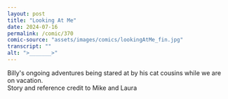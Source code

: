 ```yaml
---
layout: post
title: "Looking At Me"
date: 2024-07-16
permalink: /comic/370
comic-source: "assets/images/comics/lookingAtMe_fin.jpg"
transcript: ""
alt: ">_______>"
---
```

Billy's ongoing adventures being stared at by his cat cousins while we are on vacation.
<br> Story and reference credit to Mike and Laura
